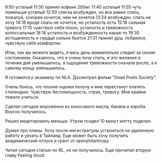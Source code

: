 9:50 усталый
11:30 принял кофеин 200мг
11:40 усталый
11:55 чуть поменьше усталый
12:50 слегка возбужден, но все равно спать, пожалуй, сскорее хочется, чем не хочется
13:24 возбужден, спать не хочу 
14:18 вроде спать не хочется, но усталость есть
15:18 сильная тревога
17:15 чувствую себя плохо; усталость и тревожность колоссальные
18:16 усталость и возбужденность какая-то
19:30 истощенность и сердце сильно бьется
21:31 принял душ, побрился, чувствую себя комфортно.

Итак, как вы можете видеть, я весь день внимательно следил за своим состоянием. Оказалось, что я очень хочу спать, и это желание в течение дня уменьшалось, а ощущение тревожности сначала росло, а к самому концу уменьшилось.

Я готовился к экзамену по NLA. Досмотрел фильм "Dead Poets Society". 

Очень боюсь, что плохие оценки получу и мне перестанут платить стипендию. Чувствую беспомощность, страх, тревогу. Мне крайне тяжело учиться.

Сделал сегодня мороженое из кокосового масла, банана и кэроба. Вкусно получилось. 

Решил медитировать меньше. Утром псидел 10 минут метту поделал.

Думал про планы. Хочу после магистратуры устроиться на удаленную работу и уехать в Тайланд. Еще может быть хочу получить академический отпуск и грант от openphilantropy. 

Читал сегодня статью по RL, но не получалось. Еще прочитал вторую главу Feeling Good.